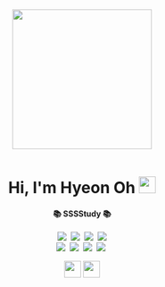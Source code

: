 <div align="center" >
  <img src="https://ohhyeonn.github.io/ohhyeonn/top.png" width="100%" height="10" />
  <img src="https://ohhyeonn.github.io/ohhyeonn/loveit.gif" width="250" height="250" />
  <img src="https://ohhyeonn.github.io/ohhyeonn/bottom.png" width="100%" height="10" />
</div>


<h1 align="center" style="border:none;" > Hi, I'm Hyeon Oh <img src="https://ohhyeonn.github.io/ohhyeonn/hi.gif" height="30" > </h1>

<h4 align="center">📚 SSSStudy 📚</h4> 
<p align="center">
  <a href="https://github.com/ohhyeonn"><img src="https://img.shields.io/badge/-HTML/CSS/ES6-yellow"/></a>&nbsp
  <a href="https://github.com/ohhyeonn"><img src="https://img.shields.io/badge/-JAVA-orange?logo=JAVA"/></a>&nbsp
  <a href="https://github.com/ohhyeonn"><img src="https://img.shields.io/badge/-SpringBoots-navy?logo=springboot"/></a>&nbsp
  <a href="https://github.com/ohhyeonn"><img src="https://img.shields.io/badge/-MyBatis-red"/></a>
 <br>
  <a href="https://github.com/ohhyeonn"><img src="https://img.shields.io/badge/-MySQL-blue?"/></a>&nbsp
  <a href="https://github.com/ohhyeonn"><img src="https://img.shields.io/badge/-Oracle-black?logo=Oracle"/></a>&nbsp
  <a href="https://github.com/ohhyeonn"><img src="https://img.shields.io/badge/-React-blue?logo=React"/></a>&nbsp
  <a href="https://github.com/ohhyeonn"><img src="https://img.shields.io/badge/-Thymeleaf-green?logo=thymeleaf"/></a>&nbsp

 </p>
  
<div align="center">
   <a href="https://velog.io/@hyunong2/about" ><img src="https://ohhyeonn.github.io/ohhyeonn/news.gif" width="30" ></a> <a href="https://velog.io/@hyunong2/about" > <img src="https://ohhyeonn.github.io/ohhyeonn/ohhyeon.png"  height="30" /></a>
  <br/>
  <br/>
</div>



<!---
ohhyeonn/ohhyeonn is a ✨ special ✨ repository because its `README.md` (this file) appears on your GitHub profile.
You can click the Preview link to take a look at your changes.
--->
<!--

- 동글뱅이

**강조**

~~취소~~

# 제목1
## 제목2
### 제목3
#### 제목4
##### 제목5
###### 제목6

```js
function aaa(){

  console.log("ddd");
}


aaa();

```

[링크](링크주소)

* ㄴㄴㄴ
  * ㅋㅋㅋ
    * ㄷㄷㄷㄷ
    * ㅊㅊㅊㅊ


> 인용구문 넣기가능 -서현오-


|이름|나이|성별|사는곳|특기|
|---|---|---|---|---|
|서현오|29|남자|서울|특기



https://gist.github.com/rxaviers/7360908

emoji icons link!!


github 의 permalink 활용!!!
--!>

